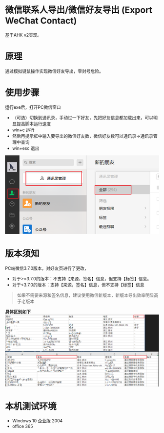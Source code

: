 # 微信联系人导出/微信好友导出 (Export WeChat Contact)

基于AHK v2实现。

# 原理
通过模拟键鼠操作实现微信好友导出，零封号危险。

# 使用步骤
运行exe后，打开PC微信窗口
- （可选）切换到通讯录，手动过一下好友，先把好友信息都加载出来，可以明显提高脚本运行速度
- win+c 运行
- 然后再提示框中输入要导出的微信好友数，微信好友数可以通讯录->通讯录管理中查询
- win+esc 退出
  
![微信好友数](https://github.com/XgHao/WeChat-Contact/blob/main/pic/contact.png?raw=true)

# 版本须知
PC端微信3.7.0版本，对好友页进行了更改，
- 对于>=3.7.0的版本：不支持【来源，签名】信息，但支持【标签】信息。
- 对于<3.7.0的版本：支持【来源，签名】信息，但不支持【标签】信息

> 如果不需要来源和签名信息，建议使用微信新版本，新版本导出效率明显高于老版本
 
**具体区别如下**
![版本区别](https://github.com/XgHao/WeChat-Contact/blob/main/pic/diff.png?raw=true)

# 本机测试环境
- Windows 10 企业版 2004
- office 365
